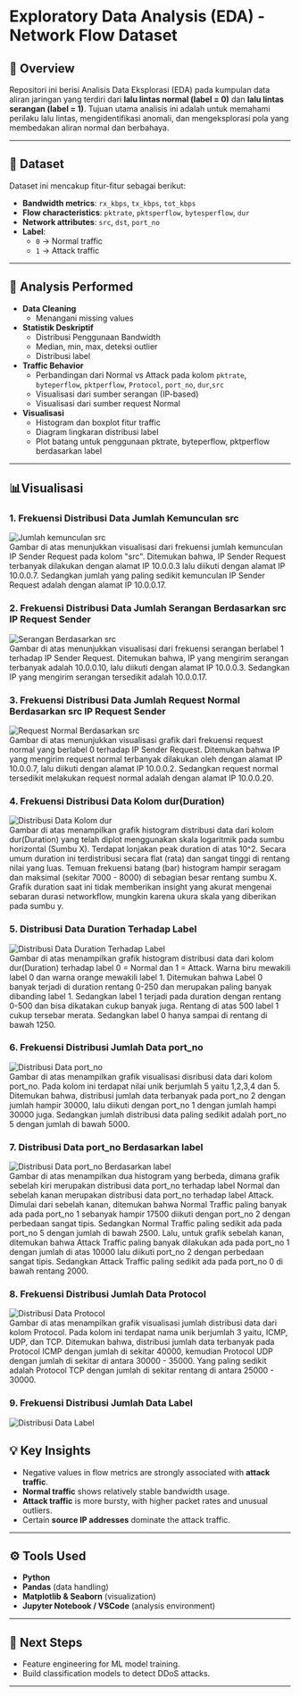 # Exploratory Data Analysis (EDA) - Network Flow Dataset

## 📌 Overview
Repositori ini berisi Analisis Data Eksplorasi (EDA) pada kumpulan data aliran jaringan yang terdiri dari **lalu ​​lintas normal (label = 0)** dan **lalu ​​lintas serangan (label = 1)**. Tujuan utama analisis ini adalah untuk memahami perilaku lalu lintas, mengidentifikasi anomali, dan mengeksplorasi pola yang membedakan aliran normal dan berbahaya.

---

## 📂 Dataset
Dataset ini mencakup fitur-fitur sebagai berikut:
- **Bandwidth metrics**: `rx_kbps`, `tx_kbps`, `tot_kbps`
- **Flow characteristics**: `pktrate`, `pktsperflow`, `bytesperflow`, `dur`
- **Network attributes**: `src`, `dst`, `port_no`
- **Label**:  
  - `0` → Normal traffic  
  - `1` → Attack traffic  

---

## 🔎 Analysis Performed
- **Data Cleaning**  
  - Menangani missing values    
- **Statistik Deskriptif**  
  - Distribusi Penggunaan Bandwidth  
  - Median, min, max, deteksi outlier
  - Distribusi label  
- **Traffic Behavior**  
  - Perbandingan dari Normal vs Attack pada kolom `pktrate`, `byteperflow`, `pktperflow`, `Protocol`, `port_no`, `dur`,`src`  
  - Visualisasi dari sumber serangan (IP-based)
  - Visualisasi dari sumber request Normal  
- **Visualisasi**  
  - Histogram dan boxplot fitur traffic  
  - Diagram lingkaran distribusi label  
  - Plot batang untuk penggunaan pktrate, byteperflow, pktperflow berdasarkan label  

---

## 📊Visualisasi 
### 1. Frekuensi Distribusi Data Jumlah Kemunculan src 
![Jumlah kemunculan src](Assets/Jumlah%20Frekuensi%20src%20request%20terhadap%20IP%20Sender.png)<br>
Gambar di atas menunjukkan visualisasi dari frekuensi jumlah kemunculan IP Sender Request pada kolom "src". Ditemukan bahwa, IP Sender Request terbanyak dilakukan dengan alamat IP 10.0.0.3 lalu diikuti dengan alamat IP 10.0.0.7. Sedangkan jumlah yang paling sedikit kemunculan IP Sender Request adalah dengan alamat IP 10.0.0.17.
### 2. Frekuensi Distribusi Data Jumlah Serangan Berdasarkan src IP Request Sender
![Serangan Berdasarkan src](Assets/Jumlah%20serangan%20terhadap%20IP%20Sender%20Request.png)<br>
Gambar di atas menunjukkan visualisasi dari frekuensi serangan berlabel 1 terhadap IP Sender Request. Ditemukan bahwa, IP yang mengirim serangan terbanyak adalah 10.0.0.10, lalu diikuti dengan alamat IP 10.0.0.3. Sedangkan IP yang mengirim serangan tersedikit adalah 10.0.0.17. 
### 3. Frekuensi Distribusi Data Jumlah Request Normal Berdasarkan src IP Request Sender
![Request Normal Berdasarkan src](Assets/Jumlah%20Normal%20Request%20terhadap%20IP%20Sender.png)<br>
Gambar di atas menunjukkan visualisasi grafik dari frekuensi request normal yang berlabel 0 terhadap IP Sender Request. Ditemukan bahwa IP yang mengirim request normal terbanyak dilakukan oleh dengan alamat IP 10.0.0.7, lalu diikuti dengan alamat IP 10.0.0.2. Sedangkan request normal tersedikit melakukan request normal adalah dengan alamat IP 10.0.0.20.
### 4. Frekuensi Distribusi Data Kolom dur(Duration)
![Distribusi Data Kolom dur](Assets/Grafik%20dari%20kolom%20dur%20(duration).png)<br>
Gambar di atas menampilkan grafik histogram distribusi data dari kolom dur(Duration) yang telah diplot menggunakan skala logaritmik pada sumbu horizontal (Sumbu X). Terdapat lonjakan peak duration di atas 10^2. Secara umum duration ini terdistribusi secara flat (rata) dan sangat tinggi di rentang nilai yang luas. Temuan frekuensi batang (bar) histogram hampir seragam dan maksimal (sekitar 7000 - 8000) di sebagian besar rentang sumbu X. Grafik duration saat ini tidak memberikan insight yang akurat mengenai sebaran durasi networkflow, mungkin karena ukura skala yang diberikan pada sumbu y.
### 5. Distribusi Data Duration Terhadap Label
![Distribusi Data Duration Terhadap Label](Assets/Distribusi%20duration%20by%20label%20Normal%20dan%20Attack.png)<br>
Gambar di atas menampilkan grafik histogram distribusi data dari kolom dur(Duration) terhadap label 0 = Normal dan 1 = Attack. Warna biru mewakili label 0 dan warna orange mewakili label 1. Ditemukan bahwa Label 0 banyak terjadi di duration rentang 0-250 dan merupakan paling banyak dibanding label 1. Sedangkan label 1 terjadi pada duration dengan rentang 0-500 dan bisa dikatakan cukup banyak juga. Rentang di atas 500 label 1 cukup tersebar merata. Sedangkan label 0 hanya sampai di rentang di bawah 1250.
### 6. Frekuensi Distribusi Jumlah Data port_no
![Distribusi Data port_no](Assets/Frekuensi%20jumlah%20port_no.png)<br>
Gambar di atas menampilkan grafik visualisasi disribusi data dari kolom port_no. Pada kolom ini terdapat nilai unik berjumlah 5 yaitu 1,2,3,4 dan 5. Ditemukan bahwa, distribusi jumlah data terbanyak pada port_no 2 dengan jumlah hampir 30000, lalu diikuti dengan port_no 1 dengan jumlah hampi 30000 juga. Sedangkan jumlah distribusi data paling sedikit adalah port_no 5 dengan jumlah di bawah 5000.
### 7. Distribusi Data port_no Berdasarkan label
![Distribusi Data port_no Berdasarkan label](Assets/Distribusi%20port_no%20terhadap%20label.png)<br>
Gambar di atas menampilkan dua histogram yang berbeda, dimana grafik sebelah kiri merupakan distribusi data port_no terhadap label Normal dan sebelah kanan merupakan distribusi data port_no terhadap label Attack. Dimulai dari sebelah kanan, ditemukan bahwa Normal Traffic paling banyak ada pada port_no 1 sebanyak hampir 17500 diikuti dengan port_no 2 dengan perbedaan sangat tipis. Sedangkan Normal Traffic paling sedikit ada pada port_no 5 dengan jumlah di bawah 2500. Lalu, untuk grafik sebelah kanan, ditemukan bahwa Attack Traffic paling banyak dilakukan ada pada port_no 1 dengan jumlah di atas 10000 lalu diikuti port_no 2 dengan perbedaan sangat tipis. Sedangkan Attack Traffic paling sedikit ada pada port_no 0 di bawah rentang 2000.
### 8. Frekuensi Distribusi Jumlah Data Protocol
![Distribusi Data Protocol](Assets/Frekuensi%20jumlah%20total%20Protocol.png)<br>
Gambar di atas menampilkan grafik visualisasi jumlah distribusi data dari kolom Protocol. Pada kolom ini terdapat nama unik berjumlah 3 yaitu, ICMP, UDP, dan TCP. Ditemukan bahwa, distribusi jumlah data terbanyak pada Protocol ICMP dengan jumlah di sekitar 40000, kemudian Protocol UDP dengan jumlah di sekitar di antara 30000 - 35000. Yang paling sedikit adalah Protocol TCP dengan jumlah di sekitar rentang di antara 25000 - 30000.
### 9. Frekuensi Distribusi Jumlah Data Label
![Distribusi Data Label](Assets/Distribusi%20jumlah%20label%20attack%20dan%20normal.png)<br>




## 💡 Key Insights
- Negative values in flow metrics are strongly associated with **attack traffic**.  
- **Normal traffic** shows relatively stable bandwidth usage.  
- **Attack traffic** is more bursty, with higher packet rates and unusual outliers.  
- Certain **source IP addresses** dominate the attack traffic.  

---

## ⚙️ Tools Used
- **Python**  
- **Pandas** (data handling)  
- **Matplotlib & Seaborn** (visualization)  
- **Jupyter Notebook / VSCode** (analysis environment)  

---

## 🚀 Next Steps
- Feature engineering for ML model training.  
- Build classification models to detect DDoS attacks.   

---